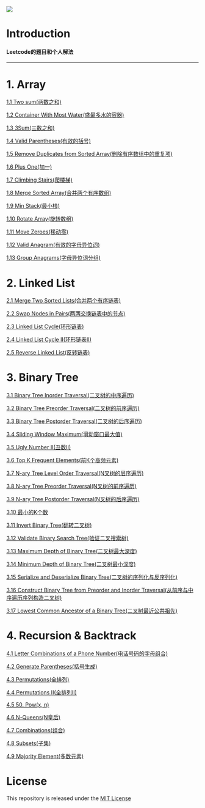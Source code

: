 ![](https://img.shields.io/badge/language-Swift-yellowgreen)

# Introduction
#### Leetcode的题目和个人解法

---

# 1. Array


[1.1 Two sum(两数之和)](https://github.com/Detective41/algorithm-exercises-swift/blob/main/Array/1.Two%20sum(%E4%B8%A4%E6%95%B0%E4%B9%8B%E5%92%8C).swift)

[1.2 Container With Most Water(盛最多水的容器)](https://github.com/Detective41/algorithm-exercises-swift/blob/main/Array/11.%20Container%20With%20Most%20Water(%E7%9B%9B%E6%9C%80%E5%A4%9A%E6%B0%B4%E7%9A%84%E5%AE%B9%E5%99%A8).swift)

[1.3 3Sum(三数之和)](https://github.com/Detective41/algorithm-exercises-swift/blob/main/Array/15.%203Sum(%E4%B8%89%E6%95%B0%E4%B9%8B%E5%92%8C).swift)

[1.4 Valid Parentheses(有效的括号)](https://github.com/Detective41/algorithm-exercises-swift/blob/main/Array/20.%20Valid%20Parentheses(%E6%9C%89%E6%95%88%E7%9A%84%E6%8B%AC%E5%8F%B7).swift)

[1.5 Remove Duplicates from Sorted Array(删除有序数组中的重复项)](https://github.com/Detective41/algorithm-exercises-swift/blob/main/Array/26.%20Remove%20Duplicates%20from%20Sorted%20Array(%E5%88%A0%E9%99%A4%E6%9C%89%E5%BA%8F%E6%95%B0%E7%BB%84%E4%B8%AD%E7%9A%84%E9%87%8D%E5%A4%8D%E9%A1%B9).swift)

[1.6 Plus One(加一)](https://github.com/Detective41/algorithm-exercises-swift/blob/main/Array/66.%20Plus%20One(%E5%8A%A0%E4%B8%80).swift)

[1.7 Climbing Stairs(爬楼梯)](https://github.com/Detective41/algorithm-exercises-swift/blob/main/Array/70.%20Climbing%20Stairs(%E7%88%AC%E6%A5%BC%E6%A2%AF).swift)

[1.8 Merge Sorted Array(合并两个有序数组)](https://github.com/Detective41/algorithm-exercises-swift/blob/main/Array/88.%20Merge%20Sorted%20Array(%E5%90%88%E5%B9%B6%E4%B8%A4%E4%B8%AA%E6%9C%89%E5%BA%8F%E6%95%B0%E7%BB%84).swift)

[1.9 Min Stack(最小栈)](https://github.com/Detective41/algorithm-exercises-swift/blob/main/Array/155.%20Min%20Stack(%E6%9C%80%E5%B0%8F%E6%A0%88).swift)

[1.10 Rotate Array(旋转数组)](https://github.com/Detective41/algorithm-exercises-swift/blob/main/Array/189.%20Rotate%20Array(%E6%97%8B%E8%BD%AC%E6%95%B0%E7%BB%84).swift)

[1.11 Move Zeroes(移动零)](https://github.com/Detective41/algorithm-exercises-swift/blob/main/Array/283.%20Move%20Zeroes(%E7%A7%BB%E5%8A%A8%E9%9B%B6).swift)

[1.12 Valid Anagram(有效的字母异位词)](https://github.com/Detective41/algorithm-exercises-swift/blob/main/Array/242.%20Valid%20Anagram(%E6%9C%89%E6%95%88%E7%9A%84%E5%AD%97%E6%AF%8D%E5%BC%82%E4%BD%8D%E8%AF%8D).swift)

[1.13 Group Anagrams(字母异位词分组)](https://github.com/Detective41/algorithm-exercises-swift/blob/main/Array/49.%20Group%20Anagrams(%E5%AD%97%E6%AF%8D%E5%BC%82%E4%BD%8D%E8%AF%8D%E5%88%86%E7%BB%84).swift)


# 2. Linked List


[2.1 Merge Two Sorted Lists(合并两个有序链表)](https://github.com/Detective41/algorithm-exercises-swift/blob/main/Linked%20List/21.%20Merge%20Two%20Sorted%20Lists(%E5%90%88%E5%B9%B6%E4%B8%A4%E4%B8%AA%E6%9C%89%E5%BA%8F%E9%93%BE%E8%A1%A8).swift)

[2.2 Swap Nodes in Pairs(两两交换链表中的节点)](https://github.com/Detective41/algorithm-exercises-swift/blob/main/Linked%20List/24.%20Swap%20Nodes%20in%20Pairs(%E4%B8%A4%E4%B8%A4%E4%BA%A4%E6%8D%A2%E9%93%BE%E8%A1%A8%E4%B8%AD%E7%9A%84%E8%8A%82%E7%82%B9).swift)

[2.3 Linked List Cycle(环形链表)](https://github.com/Detective41/algorithm-exercises-swift/blob/main/Linked%20List/141.%20Linked%20List%20Cycle(%E7%8E%AF%E5%BD%A2%E9%93%BE%E8%A1%A8).swift)

[2.4 Linked List Cycle II(环形链表II)](https://github.com/Detective41/algorithm-exercises-swift/blob/main/Linked%20List/142.%20Linked%20List%20Cycle%20II(%E7%8E%AF%E5%BD%A2%E9%93%BE%E8%A1%A8II).swift)

[2.5 Reverse Linked List(反转链表)](https://github.com/Detective41/algorithm-exercises-swift/blob/main/Linked%20List/206.%20Reverse%20Linked%20List(%E5%8F%8D%E8%BD%AC%E9%93%BE%E8%A1%A8).swift)


# 3. Binary Tree


[3.1 Binary Tree Inorder Traversal(二叉树的中序遍历)](https://github.com/Detective41/algorithm-exercises-swift/blob/main/Binary%20Tree/94.%20Binary%20Tree%20Inorder%20Traversal(%E4%BA%8C%E5%8F%89%E6%A0%91%E7%9A%84%E4%B8%AD%E5%BA%8F%E9%81%8D%E5%8E%86).swift)

[3.2 Binary Tree Preorder Traversal(二叉树的前序遍历)](https://github.com/Detective41/algorithm-exercises-swift/blob/main/Binary%20Tree/144.%20Binary%20Tree%20Preorder%20Traversal(%E4%BA%8C%E5%8F%89%E6%A0%91%E7%9A%84%E5%89%8D%E5%BA%8F%E9%81%8D%E5%8E%86).swift)

[3.3 Binary Tree Postorder Traversal(二叉树的后序遍历)](https://github.com/Detective41/algorithm-exercises-swift/blob/main/Binary%20Tree/145.%20Binary%20Tree%20Postorder%20Traversal(%E4%BA%8C%E5%8F%89%E6%A0%91%E7%9A%84%E5%90%8E%E5%BA%8F%E9%81%8D%E5%8E%86).swift)

[3.4 Sliding Window Maximum(滑动窗口最大值)](https://github.com/Detective41/algorithm-exercises-swift/blob/main/Binary%20Tree/239.%20Sliding%20Window%20Maximum(%E6%BB%91%E5%8A%A8%E7%AA%97%E5%8F%A3%E6%9C%80%E5%A4%A7%E5%80%BC).swift)

[3.5 Ugly Number II(丑数II)](https://github.com/Detective41/algorithm-exercises-swift/blob/main/Binary%20Tree/264.%20Ugly%20Number%20II(%E4%B8%91%E6%95%B0II).swift)

[3.6 Top K Frequent Elements(前K个高频元素)](https://github.com/Detective41/algorithm-exercises-swift/blob/main/Binary%20Tree/347.%20Top%20K%20Frequent%20Elements(%E5%89%8DK%E4%B8%AA%E9%AB%98%E9%A2%91%E5%85%83%E7%B4%A0).swift)

[3.7 N-ary Tree Level Order Traversal(N叉树的层序遍历)](https://github.com/Detective41/algorithm-exercises-swift/blob/main/Binary%20Tree/429.%20N-ary%20Tree%20Level%20Order%20Traversal(N%E5%8F%89%E6%A0%91%E7%9A%84%E5%B1%82%E5%BA%8F%E9%81%8D%E5%8E%86).swift)

[3.8 N-ary Tree Preorder Traversal(N叉树的前序遍历)](https://github.com/Detective41/algorithm-exercises-swift/blob/main/Binary%20Tree/589.%20N-ary%20Tree%20Preorder%20Traversal(N%E5%8F%89%E6%A0%91%E7%9A%84%E5%89%8D%E5%BA%8F%E9%81%8D%E5%8E%86).swift)

[3.9 N-ary Tree Postorder Traversal(N叉树的后序遍历)](https://github.com/Detective41/algorithm-exercises-swift/blob/main/Binary%20Tree/590.%20N-ary%20Tree%20Postorder%20Traversal(N%E5%8F%89%E6%A0%91%E7%9A%84%E5%90%8E%E5%BA%8F%E9%81%8D%E5%8E%86).swift)

[3.10 最小的K个数](https://github.com/Detective41/algorithm-exercises-swift/blob/main/Binary%20Tree/%E6%9C%80%E5%B0%8F%E7%9A%84K%E4%B8%AA%E6%95%B0.swift)

[3.11 Invert Binary Tree(翻转二叉树)](https://github.com/Detective41/algorithm-exercises-swift/blob/main/Binary%20Tree/226.%20Invert%20Binary%20Tree(%E7%BF%BB%E8%BD%AC%E4%BA%8C%E5%8F%89%E6%A0%91).swift)

[3.12 Validate Binary Search Tree(验证二叉搜索树)](https://github.com/Detective41/algorithm-exercises-swift/blob/main/Binary%20Tree/98.%20Validate%20Binary%20Search%20Tree(%E9%AA%8C%E8%AF%81%E4%BA%8C%E5%8F%89%E6%90%9C%E7%B4%A2%E6%A0%91).swift)

[3.13 Maximum Depth of Binary Tree(二叉树最大深度)](https://github.com/Detective41/algorithm-exercises-swift/blob/main/Binary%20Tree/104.%20Maximum%20Depth%20of%20Binary%20Tree(%E4%BA%8C%E5%8F%89%E6%A0%91%E6%9C%80%E5%A4%A7%E6%B7%B1%E5%BA%A6).swift)

[3.14 Minimum Depth of Binary Tree(二叉树最小深度)](https://github.com/Detective41/algorithm-exercises-swift/blob/main/Binary%20Tree/111.%20Minimum%20Depth%20of%20Binary%20Tree(%E4%BA%8C%E5%8F%89%E6%A0%91%E6%9C%80%E5%B0%8F%E6%B7%B1%E5%BA%A6).swift)

[3.15 Serialize and Deserialize Binary Tree(二叉树的序列化与反序列化)](https://github.com/Detective41/algorithm-exercises-swift/blob/main/Binary%20Tree/297.%20Serialize%20and%20Deserialize%20Binary%20Tree(%E4%BA%8C%E5%8F%89%E6%A0%91%E7%9A%84%E5%BA%8F%E5%88%97%E5%8C%96%E4%B8%8E%E5%8F%8D%E5%BA%8F%E5%88%97%E5%8C%96).swift)

[3.16 Construct Binary Tree from Preorder and Inorder Traversal(从前序与中序遍历序列构造二叉树)](https://github.com/Detective41/algorithm-exercises-swift/blob/main/Binary%20Tree/105.%20Construct%20Binary%20Tree%20from%20Preorder%20and%20Inorder%20Traversal(%E4%BB%8E%E5%89%8D%E5%BA%8F%E4%B8%8E%E4%B8%AD%E5%BA%8F%E9%81%8D%E5%8E%86%E5%BA%8F%E5%88%97%E6%9E%84%E9%80%A0%E4%BA%8C%E5%8F%89%E6%A0%91).swift)

[3.17 Lowest Common Ancestor of a Binary Tree(二叉树最近公共祖先)](https://github.com/Detective41/algorithm-exercises-swift/blob/main/Binary%20Tree/236.%20Lowest%20Common%20Ancestor%20of%20a%20Binary%20Tree(%E4%BA%8C%E5%8F%89%E6%A0%91%E6%9C%80%E8%BF%91%E5%85%AC%E5%85%B1%E7%A5%96%E5%85%88).swift)


# 4. Recursion & Backtrack

[4.1  Letter Combinations of a Phone Number(电话号码的字母组合)](https://github.com/Detective41/algorithm-exercises-swift/blob/main/Recursion%20%26%20Backtrack/17.%20Letter%20Combinations%20of%20a%20Phone%20Number(%E7%94%B5%E8%AF%9D%E5%8F%B7%E7%A0%81%E7%9A%84%E5%AD%97%E6%AF%8D%E7%BB%84%E5%90%88).swift)

[4.2 Generate Parentheses(括号生成)](https://github.com/Detective41/algorithm-exercises-swift/blob/main/Recursion%20%26%20Backtrack/22.%20Generate%20Parentheses(%E6%8B%AC%E5%8F%B7%E7%94%9F%E6%88%90).swift)

[4.3 Permutations(全排列)](https://github.com/Detective41/algorithm-exercises-swift/blob/main/Recursion%20%26%20Backtrack/46.%20Permutations(%E5%85%A8%E6%8E%92%E5%88%97).swift)

[4.4 Permutations II(全排列II)](https://github.com/Detective41/algorithm-exercises-swift/blob/main/Recursion%20%26%20Backtrack/47.%20Permutations%20II(%E5%85%A8%E6%8E%92%E5%88%97II).swift)

[4.5 50. Pow(x, n)](https://github.com/Detective41/algorithm-exercises-swift/blob/main/Recursion%20%26%20Backtrack/50.%20Pow(x%2C%20n).swift)

[4.6 N-Queens(N皇后)](https://github.com/Detective41/algorithm-exercises-swift/blob/main/Recursion%20%26%20Backtrack/51.%20N-Queens(N%E7%9A%87%E5%90%8E).swift)

[4.7 Combinations(组合)](https://github.com/Detective41/algorithm-exercises-swift/blob/main/Recursion%20%26%20Backtrack/77.%20Combinations(%E7%BB%84%E5%90%88).swift)

[4.8 Subsets(子集)](https://github.com/Detective41/algorithm-exercises-swift/blob/main/Recursion%20%26%20Backtrack/78.%20Subsets(%E5%AD%90%E9%9B%86).swift)

[4.9 Majority Element(多数元素)](https://github.com/Detective41/algorithm-exercises-swift/blob/main/Recursion%20%26%20Backtrack/169.%20Majority%20Element(%E5%A4%9A%E6%95%B0%E5%85%83%E7%B4%A0).swift)


# License

This repository is released under the [MIT License](https://github.com/Detective41/algorithm-exercises-swift/blob/main/LICENSE)
